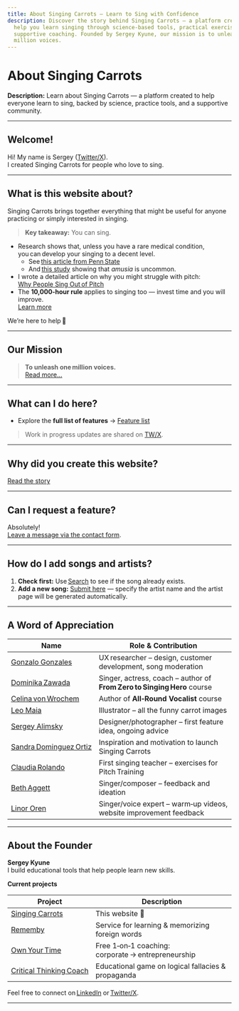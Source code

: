 ```yaml
---
title: About Singing Carrots – Learn to Sing with Confidence
description: Discover the story behind Singing Carrots — a platform created to
  help you learn singing through science-based tools, practical exercises, and
  supportive coaching. Founded by Sergey Kyune, our mission is to unleash one
  million voices.
---
```

# About Singing Carrots

**Description:** Learn about Singing Carrots — a platform created to help everyone learn to sing, backed by science, practice tools, and a supportive community.

---

## Welcome!

Hi! My name is Sergey ([Twitter/X](https://twitter.com/kyunez)).  
I created Singing Carrots for people who love to sing.

---

## What is this website about?

Singing Carrots brings together everything that might be useful for anyone practicing or simply interested in singing.

> **Key takeaway:** You can sing.

- Research shows that, unless you have a rare medical condition, you can develop your singing to a decent level.  
  - See [this article from Penn State](https://www.psu.edu/news/research/story/probing-question-can-anyone-be-taught-how-sing/)  
  - And [this study](https://pubmed.ncbi.nlm.nih.gov/28224991/) showing that *amusia* is uncommon.
- I wrote a detailed article on why you might struggle with pitch:  
  [Why People Sing Out of Pitch](https://singingcarrots.com/blog/why-people-sing-out-of-pitch/)
- The **10,000‑hour rule** applies to singing too — invest time and you will improve.  
  [Learn more](https://en.wikipedia.org/wiki/Practice_(learning_method)#%3A~:text=Malcolm%20Gladwell%20developed%20the%20highly,become%20an%20expert%20at%20it)

We’re here to help 🙂

---

## Our Mission

> **To unleash one million voices.**  
> [Read more…](https://blog.singingcarrots.com/unleash-1-million-voices-singing-carrots-mission/)

---

## What can I do here?

- Explore the **full list of features** → [Feature list](https://singingcarrots.com/about#ul-features)

> Work in progress updates are shared on [TW/X](https://twitter.com/kyunez).

---

## Why did you create this website?

[Read the story](https://singingcarrots.com/about#div-story)

---

## Can I request a feature?

Absolutely!  
[Leave a message via the contact form](https://singingcarrots.com/contact).

---

## How do I add songs and artists?

1. **Check first:** Use [Search](https://singingcarrots.com/search#search=) to see if the song already exists.  
2. **Add a new song:** [Submit here](https://singingcarrots.com/edit-song/) — specify the artist name and the artist page will be generated automatically.

---

## A Word of Appreciation

| Name | Role & Contribution |
|------|--------------------|
| [Gonzalo Gonzales](https://singingcarrots.com/user/gonzalo2) | UX researcher – design, customer development, song moderation |
| [Dominika Zawada](https://www.singwithdo.com/) | Singer, actress, coach – author of **From Zero to Singing Hero** course |
| [Celina von Wrochem](https://singingcarrots.com/blog/author/celina/) | Author of **All‑Round Vocalist** course |
| [Leo Maia](http://oleomaia.com/) | Illustrator – all the funny carrot images |
| [Sergey Alimsky](https://www.instagram.com/klinwild) | Designer/photographer – first feature idea, ongoing advice |
| [Sandra Dominguez Ortiz](https://www.wordsinthebucket.com/author/sandra-dominguez-ortiz) | Inspiration and motivation to launch Singing Carrots |
| [Claudia Rolando](https://www.claudiarolando.com/#claudia-rolando-method) | First singing teacher – exercises for Pitch Training |
| [Beth Aggett](https://www.bethaggettmusic.com/) | Singer/composer – feedback and ideation |
| [Linor Oren](https://singwell.eu/) | Singer/voice expert – warm‑up videos, website improvement feedback |

---

## About the Founder

**Sergey Kyune**  
I build educational tools that help people learn new skills.

**Current projects**

| Project | Description |
|---------|-------------|
| [Singing Carrots](https://singingcarrots.com/) | This website 🙂 |
| [Rememby](https://rememby.app/en) | Service for learning & memorizing foreign words |
| [Own Your Time](https://www.linkedin.com/in/sergey-kyune-0b310351/) | Free 1‑on‑1 coaching: corporate → entrepreneurship |
| [Critical Thinking Coach](https://chatgpt.com/g/g-gePxNRx6f-critical-thinking-coach-game) | Educational game on logical fallacies & propaganda |

Feel free to connect on [LinkedIn](https://www.linkedin.com/in/sergey-kyune-0b310351/) or [Twitter/X](https://x.com/kyunez/).

---
